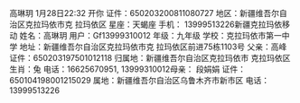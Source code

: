 高琳玥 
1月28日22:32
开你
证件：650203200811080727
地区：新疆维吾尔自治区克拉玛依市克
拉玛依区
星座：天蝎座
手机：
13999513226新疆克拉玛依移
动
姓名：高琳玥
用户：Gf13999310012
年级：九年级
学校：克拉玛依市第一中学
地址：新疆维吾尔自治区克拉玛依市克
拉玛依区前进75栋1103号
父亲：高峰
证件：650203197501012118
归属地：新疆维吾尔自治区克拉玛依市
克拉玛依区
生肖：兔
电话：16625670951, 13999310012母亲： 段娟娟
证件：650104198001215029
属地：新疆维吾尔自治区乌鲁木齐市新市区
电话：13999513226
